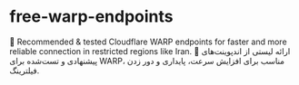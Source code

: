 # free-warp-endpoints
🚀 Recommended &amp; tested Cloudflare WARP endpoints for faster and more reliable connection in restricted regions like Iran.  🔰 ارائه لیستی از اندپوینت‌های پیشنهادی و تست‌شده برای WARP، مناسب برای افزایش سرعت، پایداری و دور زدن فیلترینگ.
